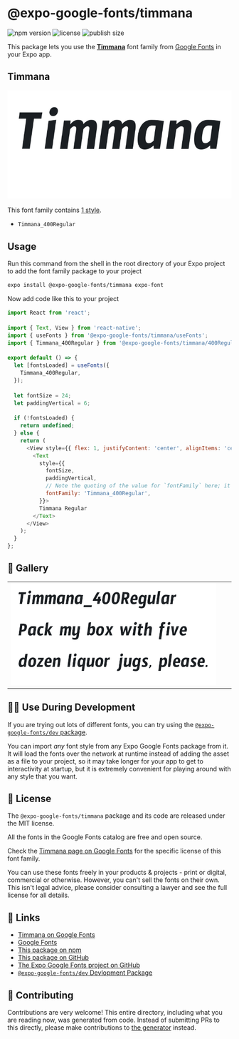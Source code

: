# @expo-google-fonts/timmana

![npm version](https://flat.badgen.net/npm/v/@expo-google-fonts/timmana)
![license](https://flat.badgen.net/github/license/expo/google-fonts)
![publish size](https://flat.badgen.net/packagephobia/install/@expo-google-fonts/timmana)

This package lets you use the [**Timmana**](https://fonts.google.com/specimen/Timmana) font family from [Google Fonts](https://fonts.google.com/) in your Expo app.

## Timmana

![Timmana](./font-family.png)

This font family contains [1 style](#-gallery).

- `Timmana_400Regular`

## Usage

Run this command from the shell in the root directory of your Expo project to add the font family package to your project
```sh
expo install @expo-google-fonts/timmana expo-font
```

Now add code like this to your project
```js
import React from 'react';

import { Text, View } from 'react-native';
import { useFonts } from '@expo-google-fonts/timmana/useFonts';
import { Timmana_400Regular } from '@expo-google-fonts/timmana/400Regular';

export default () => {
  let [fontsLoaded] = useFonts({
    Timmana_400Regular,
  });

  let fontSize = 24;
  let paddingVertical = 6;

  if (!fontsLoaded) {
    return undefined;
  } else {
    return (
      <View style={{ flex: 1, justifyContent: 'center', alignItems: 'center' }}>
        <Text
          style={{
            fontSize,
            paddingVertical,
            // Note the quoting of the value for `fontFamily` here; it expects a string!
            fontFamily: 'Timmana_400Regular',
          }}>
          Timmana Regular
        </Text>
      </View>
    );
  }
};

```

## 🔡 Gallery


||||
|-|-|-|
|![Timmana_400Regular](.//400Regular/Timmana_400Regular.ttf.png)||||


## 👩‍💻 Use During Development

If you are trying out lots of different fonts, you can try using the [`@expo-google-fonts/dev` package](https://github.com/expo/google-fonts/tree/master/font-packages/dev#readme).

You can import *any* font style from any Expo Google Fonts package from it. It will load the fonts
over the network at runtime instead of adding the asset as a file to your project, so it may take longer
for your app to get to interactivity at startup, but it is extremely convenient
for playing around with any style that you want.

## 📖 License

The `@expo-google-fonts/timmana` package and its code are released under the MIT license.

All the fonts in the Google Fonts catalog are free and open source.

Check the [Timmana page on Google Fonts](https://fonts.google.com/specimen/Timmana) for the specific license of this font family.

You can use these fonts freely in your products & projects - print or digital, commercial or otherwise. However, you can't sell the fonts on their own. This isn't legal advice, please consider consulting a lawyer and see the full license for all details.

## 🔗 Links

- [Timmana on Google Fonts](https://fonts.google.com/specimen/Timmana)
- [Google Fonts](https://fonts.google.com/)
- [This package on npm](https://www.npmjs.com/package/@expo-google-fonts/timmana)
- [This package on GitHub](https://github.com/expo/google-fonts/tree/master/font-packages/timmana)
- [The Expo Google Fonts project on GitHub](https://github.com/expo/google-fonts)
- [`@expo-google-fonts/dev` Devlopment Package](https://github.com/expo/google-fonts/tree/master/font-packages/dev)

## 🤝 Contributing

Contributions are very welcome! This entire directory, including what you are reading now, was generated from code. Instead of submitting PRs to this directly, please make contributions to [the generator](https://github.com/expo/google-fonts/tree/master/packages/generator) instead.

